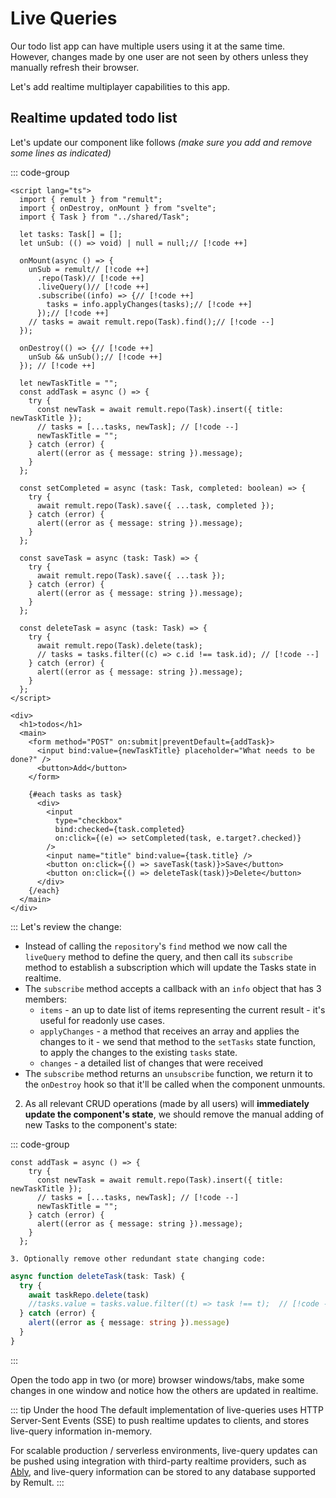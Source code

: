 # Live Queries

Our todo list app can have multiple users using it at the same time. However, changes made by one user are not seen by others unless they manually refresh their browser.

Let's add realtime multiplayer capabilities to this app.

## Realtime updated todo list

Let's update our component like follows _(make sure you add and remove some lines as indicated)_

::: code-group

```svelte [/src/routes/+page.svelte]
<script lang="ts">
  import { remult } from "remult";
  import { onDestroy, onMount } from "svelte";
  import { Task } from "../shared/Task";

  let tasks: Task[] = [];
  let unSub: (() => void) | null = null;// [!code ++]

  onMount(async () => {
    unSub = remult// [!code ++]
      .repo(Task)// [!code ++]
      .liveQuery()// [!code ++]
      .subscribe((info) => {// [!code ++]
        tasks = info.applyChanges(tasks);// [!code ++]
      });// [!code ++]
    // tasks = await remult.repo(Task).find();// [!code --]
  });

  onDestroy(() => {// [!code ++]
    unSub && unSub();// [!code ++]
  }); // [!code ++]

  let newTaskTitle = "";
  const addTask = async () => {
    try {
      const newTask = await remult.repo(Task).insert({ title: newTaskTitle });
      // tasks = [...tasks, newTask]; // [!code --]
      newTaskTitle = "";
    } catch (error) {
      alert((error as { message: string }).message);
    }
  };

  const setCompleted = async (task: Task, completed: boolean) => {
    try {
      await remult.repo(Task).save({ ...task, completed });
    } catch (error) {
      alert((error as { message: string }).message);
    }
  };

  const saveTask = async (task: Task) => {
    try {
      await remult.repo(Task).save({ ...task });
    } catch (error) {
      alert((error as { message: string }).message);
    }
  };

  const deleteTask = async (task: Task) => {
    try {
      await remult.repo(Task).delete(task);
      // tasks = tasks.filter((c) => c.id !== task.id); // [!code --]
    } catch (error) {
      alert((error as { message: string }).message);
    }
  };
</script>

<div>
  <h1>todos</h1>
  <main>
    <form method="POST" on:submit|preventDefault={addTask}>
      <input bind:value={newTaskTitle} placeholder="What needs to be done?" />
      <button>Add</button>
    </form>

    {#each tasks as task}
      <div>
        <input
          type="checkbox"
          bind:checked={task.completed}
          on:click={(e) => setCompleted(task, e.target?.checked)}
        />
        <input name="title" bind:value={task.title} />
        <button on:click={() => saveTask(task)}>Save</button>
        <button on:click={() => deleteTask(task)}>Delete</button>
      </div>
    {/each}
  </main>
</div>
```

:::
Let's review the change:

- Instead of calling the `repository`'s `find` method we now call the `liveQuery` method to define the query, and then call its `subscribe` method to establish a subscription which will update the Tasks state in realtime.
- The `subscribe` method accepts a callback with an `info` object that has 3 members:
  - `items` - an up to date list of items representing the current result - it's useful for readonly use cases.
  - `applyChanges` - a method that receives an array and applies the changes to it - we send that method to the `setTasks` state function, to apply the changes to the existing `tasks` state.
  - `changes` - a detailed list of changes that were received
- The `subscribe` method returns an `unsubscribe` function, we return it to the `onDestroy` hook so that it'll be called when the component unmounts.

2. As all relevant CRUD operations (made by all users) will **immediately update the component's state**, we should remove the manual adding of new Tasks to the component's state:

::: code-group

```svelte [addTask]
const addTask = async () => {
    try {
      const newTask = await remult.repo(Task).insert({ title: newTaskTitle });
      // tasks = [...tasks, newTask]; // [!code --]
      newTaskTitle = "";
    } catch (error) {
      alert((error as { message: string }).message);
    }
  };

3. Optionally remove other redundant state changing code:
```

```ts [deleteTask]
async function deleteTask(task: Task) {
  try {
    await taskRepo.delete(task)
    //tasks.value = tasks.value.filter((t) => task !== t);  // [!code --]
  } catch (error) {
    alert((error as { message: string }).message)
  }
}
```

:::

Open the todo app in two (or more) browser windows/tabs, make some changes in one window and notice how the others are updated in realtime.

::: tip Under the hood
The default implementation of live-queries uses HTTP Server-Sent Events (SSE) to push realtime updates to clients, and stores live-query information in-memory.

For scalable production / serverless environments, live-query updates can be pushed using integration with third-party realtime providers, such as [Ably](https://ably.com/), and live-query information can be stored to any database supported by Remult.
:::
